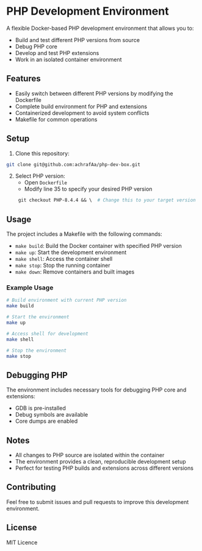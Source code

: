 # PHP Development Environment

A flexible Docker-based PHP development environment that allows you to:
- Build and test different PHP versions from source
- Debug PHP core
- Develop and test PHP extensions
- Work in an isolated container environment

## Features

- Easily switch between different PHP versions by modifying the Dockerfile
- Complete build environment for PHP and extensions
- Containerized development to avoid system conflicts
- Makefile for common operations

## Setup

1. Clone this repository:
```bash
git clone git@github.com:achrafAa/php-dev-box.git
```

2. Select PHP version:
   - Open `Dockerfile`
   - Modify line 35 to specify your desired PHP version
   ```dockerfile
    git checkout PHP-8.4.4 && \  # Change this to your target version
   ```

## Usage

The project includes a Makefile with the following commands:

- `make build`: Build the Docker container with specified PHP version
- `make up`: Start the development environment
- `make shell`: Access the container shell
- `make stop`: Stop the running container
- `make down`: Remove containers and built images

### Example Usage

```bash
# Build environment with current PHP version
make build

# Start the environment
make up

# Access shell for development
make shell

# Stop the environment
make stop
```

## Debugging PHP

The environment includes necessary tools for debugging PHP core and extensions:

- GDB is pre-installed
- Debug symbols are available
- Core dumps are enabled

## Notes

- All changes to PHP source are isolated within the container
- The environment provides a clean, reproducible development setup
- Perfect for testing PHP builds and extensions across different versions

## Contributing

Feel free to submit issues and pull requests to improve this development environment.

## License

MIT Licence
